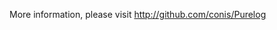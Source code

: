 <!--
title: A simple blog on markdown
ID: 4001
Date: 2013-11-01 10:01
Status: publish
Type: post
Tag: Purelog, Markdown, npm, md2json
Excerpt: More
-->

More information, please visit http://github.com/conis/Purelog
